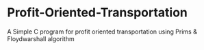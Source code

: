 # Profit-Oriented-Transportation
A Simple C program for profit oriented transportation using Prims &amp; Floydwarshall algorithm
